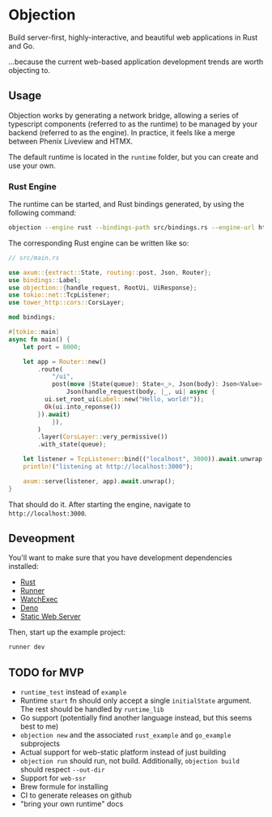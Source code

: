 # Objection

Build server-first, highly-interactive, and beautiful web applications in Rust and Go.

...because the current web-based application development trends are worth objecting to.

## Usage

Objection works by generating a network bridge, allowing a series of typescript components (referred to as the runtime) to be managed by your
backend (referred to as the engine). In practice, it feels like a merge between Phenix Liveview and HTMX.

The default runtime is located in the `runtime` folder, but you can create and use your own.

### Rust Engine

The runtime can be started, and Rust bindings generated, by using the following command:

```sh
objection --engine rust --bindings-path src/bindings.rs --engine-url http://localhost:8000/ui run
```

The corresponding Rust engine can be written like so:

```rust
// src/main.rs

use axum::{extract::State, routing::post, Json, Router};
use bindings::Label;
use objection::{handle_request, RootUi, UiResponse};
use tokio::net::TcpListener;
use tower_http::cors::CorsLayer;

mod bindings;

#[tokio::main]
async fn main() {
	let port = 8000;

	let app = Router::new()
		.route(
			"/ui",
			post(move |State(queue): State<_>, Json(body): Json<Value>| async move {
				Json(handle_request(body, |_, ui| async {
          ui.set_root_ui(Label::new("Hello, world!"));
          Ok(ui.into_reponse())
        }).await)
			}),
		)
		.layer(CorsLayer::very_permissive())
		.with_state(queue);

	let listener = TcpListener::bind(("localhost", 3000)).await.unwrap();
	println!("listening at http://localhost:3000");

	axum::serve(listener, app).await.unwrap();
}
```

That should do it. After starting the engine, navigate to `http://localhost:3000`.

## Deveopment

You'll want to make sure that you have development dependencies installed:

- [Rust](https://www.rust-lang.org/tools/install)
- [Runner](https://github.com/stylemistake/runner)
- [WatchExec](https://github.com/watchexec/watchexec)
- [Deno](https://deno.com/)
- [Static Web Server](https://github.com/static-web-server/static-web-server)

Then, start up the example project:

```sh
runner dev
```

## TODO for MVP

- `runtime_test` instead of `example`
- Runtime `start` fn should only accept a single `initialState` argument. The rest should be handled by `runtime_lib`
- Go support (potentially find another language instead, but this seems best to me)
- `objection new` and the associated `rust_example` and `go_example` subprojects
- Actual support for web-static platform instead of just building
- `objection run` should run, not build. Additionally, `objection build` should respect `--out-dir`
- Support for `web-ssr`
- Brew formule for installing
- CI to generate releases on github
- "bring your own runtime" docs
